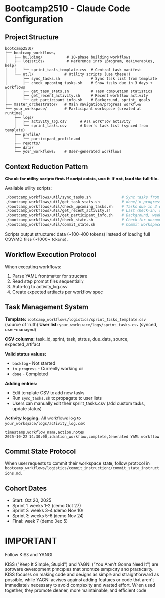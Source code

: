 # Bootcamp2510 - Claude Code Configuration

## Project Structure

```
bootcamp2510/
├── bootcamp_workflows/
│   ├── building/           # 10-phase building workflows
│   ├── logistics/          # Reference info (program, deliverables, help)
│   │   └── sprint_tasks_template.csv  # Central task manifest
│   └── util/              # Utility scripts (use these!)
│       ├── sync_tasks.sh              # Sync task list from template
│       ├── check_upcoming_tasks.sh    # Show tasks due in 3 days + workflows
│       ├── get_task_stats.sh          # Task completion statistics
│       ├── get_recent_activity.sh     # Recent workflow activity
│       └── get_participant_info.sh    # Background, sprint, goals
├── master_orchestrator/   # Main navigation/progress workflow
└── your_workspace/        # Participant workspace (created at runtime)
    ├── logs/
    │   ├── activity_log.csv      # All workflow activity
    │   └── sprint_tasks.csv      # User's task list (synced from template)
    ├── profile/
    │   └── participant_profile.md
    ├── reports/
    ├── data/
    └── your_workflows/    # User-generated workflows
```

## Context Reduction Pattern

**Check for utility scripts first. If script exists, use it. If not, load the full file.**

Available utility scripts:

```bash
./bootcamp_workflows/util/sync_tasks.sh              # Sync tasks from template
./bootcamp_workflows/util/get_task_stats.sh          # done/in_progress/backlog counts
./bootcamp_workflows/util/check_upcoming_tasks.sh    # Tasks due in 3 days + workflows
./bootcamp_workflows/util/get_recent_activity.sh     # Last check-in, recent workflows
./bootcamp_workflows/util/get_participant_info.sh    # Background, week, sprint, goals
./bootcamp_workflows/util/check_state.sh             # Check for uncommitted changes
./bootcamp_workflows/util/commit_state.sh            # Commit workspace changes
```

Scripts output structured data (~100-400 tokens) instead of loading full CSV/MD files (~1000+ tokens).

## Workflow Execution Protocol

When executing workflows:

1. Parse YAML frontmatter for structure
2. Read step prompt files sequentially
3. Auto-log to activity_log.csv
4. Create expected artifacts per workflow spec

## Task Management System

**Template:** `bootcamp_workflows/logistics/sprint_tasks_template.csv` (source of truth)
**User list:** `your_workspace/logs/sprint_tasks.csv` (synced, user-managed)

**CSV columns:** task_id, sprint, task, status, due_date, source, expected_artifact

**Valid status values:**

- `backlog` - Not started
- `in_progress` - Currently working on
- `done` - Completed

**Adding entries:**

- Edit template CSV to add new tasks
- Run `sync_tasks.sh` to propagate to user lists
- Users can manually edit their sprint_tasks.csv (add custom tasks, update status)

**Activity logging:**
All workflows log to `your_workspace/logs/activity_log.csv`:

```csv
timestamp,workflow_name,action,notes
2025-10-22 14:30:00,ideation_workflow,complete,Generated YAML workflow
```

## Commit State Protocol

When user requests to commit their workspace state, follow protocol in `bootcamp_workflows/logistics/commit_instructions/commit_state_instructions.md`.

## Cohort Dates

- Start: Oct 20, 2025
- Sprint 1: weeks 1-2 (demo Oct 27)
- Sprint 2: weeks 3-4 (demo Nov 10)
- Sprint 3: weeks 5-6 (demo Nov 24)
- Final: week 7 (demo Dec 5)

# IMPORTANT

Follow KISS and YANGI

KISS ("Keep It Simple, Stupid") and YAGNI ("You Aren't Gonna Need It") are software development principles that prioritize simplicity and practicality. KISS focuses on making code and designs as simple and straightforward as possible, while YAGNI advises against adding features or code that aren't immediately necessary to avoid complexity and wasted effort. When used together, they promote cleaner, more maintainable, and efficient code
